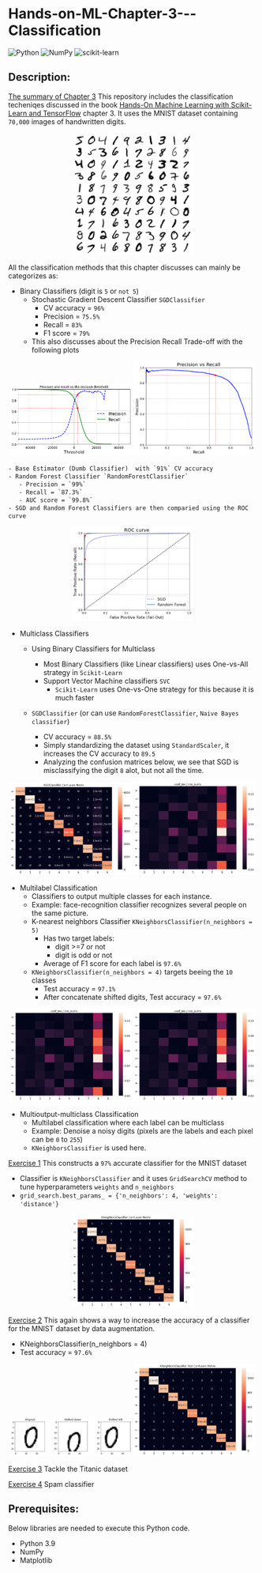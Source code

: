 # Hands-on-ML-Chapter-3---Classification

![Python](https://img.shields.io/badge/python-3670A0?style=for-the-badge&logo=python&logoColor=ffdd54)
![NumPy](https://img.shields.io/badge/numpy-%23013243.svg?style=for-the-badge&logo=numpy&logoColor=white)
![scikit-learn](https://img.shields.io/badge/scikit--learn-%23F7931E.svg?style=for-the-badge&logo=scikit-learn&logoColor=white)

## Description:

[The summary of Chapter 3](https://github.com/buddhika159/Hands-on-ML-Chapter-3---Classification/blob/d7fe2cc276fbf3243ba32319d9bed776da33e8be/MNIST-dataset-classification.ipynb)
This repository includes the classification techeniqes discussed in the book [Hands-On Machine Learning with Scikit-Learn and TensorFlow](https://www.knowledgeisle.com/wp-content/uploads/2019/12/2-Aur%C3%A9lien-G%C3%A9ron-Hands-On-Machine-Learning-with-Scikit-Learn-Keras-and-Tensorflow_-Concepts-Tools-and-Techniques-to-Build-Intelligent-Systems-O%E2%80%99Reilly-Media-2019.pdf) chapter 3. It uses the MNIST dataset containing `70,000` images of handwritten digits. 

<p align="middle">
  <img src="images/more_digits_plot.png" width="49%" />
</p>

All the classification methods that this chapter discusses can mainly be categorizes as:
 - Binary Classifiers (digit is `5` or `not 5`)
    - Stochastic Gradient Descent Classifier `SGDClassifier` 
       - CV accuracy = `96%` 
       - Precision = `75.5%` 
       - Recall = `83%` 
       - F1 score = `79%`
    - This also discusses about the Precision Recall Trade-off with the following plots

<p align="middle">
  <img src="images/precision_recall_vs_threshold_plot.png" width="49%" />
  <img src="images/precision_vs_recall_plot.png" width="49%" /> 
</p>
 
    - Base Estimator (Dumb Classifier)  with `91%` CV accuracy
    - Random Forest Classifier `RandomForestClassifier`
       - Precision = `99%`
       - Recall = `87.3%`
       - AUC score = `99.8%`
    - SGD and Random Forest Classifiers are then comparied using the ROC curve

<p align="middle">
  <img src="images/roc_curve_comparison_plot.png" width="49%" />
</p>

 - Multiclass Classifiers
    - Using Binary Classifiers for Multiclass
       - Most Binary Classifiers (like Linear classifiers) uses One-vs-All strategy in `Scikit-Learn`
       - Support Vector Machine classifiers `SVC`
          - `Scikit-Learn` uses One-vs-One strategy for this because it is much faster
      
    - `SGDClassifier` (or can use `RandomForestClassifier`, `Naive Bayes classifier`)
       - CV accuracy = `88.5%` 
       - Simply standardizing the dataset using `StandardScaler`, it increases the CV accuracy to `89.5`
       - Analyzing the confusion matrices below, we see that SGD is misclassifying the digit `8` alot, but not all the time.

<p align="middle">
  <img src="images/SGDClassifier Confusion Matrix.png" width="49%" />
  <img src="images/SGDClassifier conf_mx over row_sums.png" width="49%" /> 
</p>

 - Multilabel Classification
    - Classifiers to output multiple classes for each instance.
    - Example: face-recognition classifier recognizes several people on the same picture.
    - K-nearest neighbors Classifier `KNeighborsClassifier(n_neighbors = 5)`
       - Has two target labels:
          - digit >=7 or not
          - digit is odd or not
       - Average of F1 score for each label is `97.6%`
    - `KNeighborsClassifier(n_neighbors = 4)` targets beeing the `10` classes
       - Test accuracy = `97.1%`
       - After concatenate shifted digits, Test accuracy = `97.6%`

<p align="middle">
  <img src="images/KNeighborsClassifier Confusion Matrix.png" width="49%" />
  <img src="images/SGDClassifier conf_mx over row_sums.png" width="49%" /> 
</p>

 - Multioutput-multiclass Classification
    - Multilabel classification where each label can be multiclass
    - Example: Denoise a noisy digits (pixels are the labels and each pixel can be `0` to `255`)
 	- `KNeighborsClassifier` is used here.




[Exercise 1](https://github.com/buddhika159/Hands-on-ML-Chapter-3---Classification/blob/d7fe2cc276fbf3243ba32319d9bed776da33e8be/Exercise%201%20MNIST%20Classifier%20With%20Over%2097%25%20Accuracy.ipynb) 
This constructs a `97%` accurate classifier for the MNIST dataset
 - Classifier is `KNeighborsClassifier` and it uses `GridSearchCV` method to tune hyperparameters `weights` and `n_neighbors`
 - `grid_search.best_params_ = {'n_neighbors': 4, 'weights': 'distance'}`

<p align="middle">
  <img src="images/Excersie 1 - KNeighborsClassifier Confusion Matrix.png" width="49%" />
</p>

[Exercise 2](https://github.com/buddhika159/Hands-on-ML-Chapter-3---Classification/blob/d7fe2cc276fbf3243ba32319d9bed776da33e8be/Exercise%202%20Data%20Augmentation.ipynb)
This again shows a way to increase the accuracy of a classifier for the MNIST dataset by data augmentation.
 - KNeighborsClassifier(n_neighbors = 4)
 - Test accuracy = `97.6%`

<p align="middle">
  <img src="images/Exersice 2 - shifted digits.png" width="49%" />
  <img src="images/Excersie 2 - KNeighborsClassifier Confusion Matrix.png" width="49%" />
</p>

[Exercise 3](https://github.com/buddhika159/Hands-on-ML-Chapter-3---Classification/blob/d7fe2cc276fbf3243ba32319d9bed776da33e8be/Exercise%203%20Titanic%20dataset.ipynb)
Tackle the Titanic dataset

[Exercise 4](https://github.com/buddhika159/Hands-on-ML-Chapter-3---Classification/blob/d7fe2cc276fbf3243ba32319d9bed776da33e8be/Exercise%204%20Spam%20classifier.ipynb)
Spam classifier






## Prerequisites:
Below libraries are needed to execute this Python code.
- Python 3.9
- NumPy
- Matplotlib



